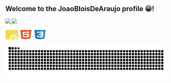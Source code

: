 ## Welcome to the JoaoBloisDeAraujo profile 😀!

 <div>
   <a href="https://github.com/JoaoBloisDeAraujo">
   <img height="180em" src="https://github-readme-stats.vercel.app/api?username=JoaoBloisDeAraujo&show_icons=true&theme=github_dark&include_all_commits=true&count_private=true"/>
   <img height="180em" src="https://github-readme-stats.vercel.app/api/top-langs/?username=JoaoBloisDeAraujo&layout=compact&langs_count=6&theme=tokyonight"/>

</div>
<div style="display: inline_block"><br>
  <img align="center" alt="Js" height="30" width="40" src="https://raw.githubusercontent.com/devicons/devicon/master/icons/javascript/javascript-plain.svg">
  <img align="center" alt="HTML" height="30" width="40" src="https://raw.githubusercontent.com/devicons/devicon/master/icons/html5/html5-original.svg">
  <img align="center" alt="CSS" height="30" width="40" src="https://raw.githubusercontent.com/devicons/devicon/master/icons/css3/css3-original.svg">
</div>
 
<div> 


 
 
  ![Snake animation](https://github.com/JoaoBloisDeAraujo/JoaoBloisDeAraujo/blob/output/github-contribution-grid-snake.svg)

</div>
